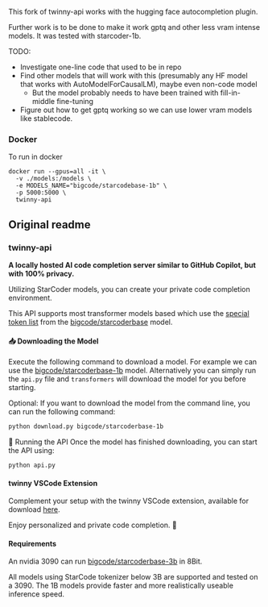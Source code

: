 
This fork of twinny-api works with the hugging face autocompletion plugin.

Further work is to be done to make it work gptq and other less vram intense models. It was tested with starcoder-1b.

TODO:
- Investigate one-line code that used to be in repo
- Find other models that will work with this (presumably any HF model that works with AutoModelForCausalLM), maybe even non-code model
    - But the model probably needs to have been trained with fill-in-middle fine-tuning
- Figure out how to get gptq working so we can use lower vram models like stablecode.

### Docker

To run in docker

```
docker run --gpus=all -it \
  -v ./models:/models \
  -e MODELS_NAME="bigcode/starcodebase-1b" \
  -p 5000:5000 \
  twinny-api
```

## Original readme

### twinny-api

**A locally hosted AI code completion server similar to GitHub Copilot, but with 100% privacy.**

Utilizing StarCoder models, you can create your private code completion environment.

This API supports most transformer models based which use the [special token list](https://huggingface.co/bigcode/starcoderbase/blob/main/special_tokens_map.json) from the [bigcode/starcoderbase](https://huggingface.co/bigcode/starcoderbase) model.

#### 📥 Downloading the Model

Execute the following command to download a model.  For example we can use the [bigcode/starcoderbase-1b](https://huggingface.co/bigcode/starcoderbase-3b) model.  Alternatively you can simply run the `api.py` file and `transformers` will download the model for you before starting.

Optional: If you want to download the model from the command line, you can run the following command:

```bash
python download.py bigcode/starcoderbase-1b
``````

🚀 Running the API
Once the model has finished downloading, you can start the API using:

```
python api.py
```

#### twinny VSCode Extension

Complement your setup with the twinny VSCode extension, available for download [here](https://github.com/rjmacarthy/twinny).

Enjoy personalized and private code completion. 🎉


#### Requirements

An nvidia 3090 can run [bigcode/starcoderbase-3b](https://huggingface.co/bigcode/starcoderbase-3b) in 8Bit.

All models using StarCode tokenizer below 3B are supported and tested on a 3090. The 1B models provide faster and more realistically useable inference speed.
